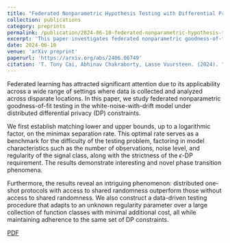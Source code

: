 ```yaml
---
title: "Federated Nonparametric Hypothesis Testing with Differential Privacy Constraints: Optimal Rates and Adaptive Tests"
collection: publications
category: preprints
permalink: /publication/2024-06-10-federated-nonparametric-hypothesis-testing
excerpt: 'This paper investigates federated nonparametric goodness-of-fit testing under distributed differential privacy constraints, establishing optimal rates and adaptive testing procedures.'
date: 2024-06-10
venue: 'arXiv preprint'
paperurl: 'https://arxiv.org/abs/2406.06749'
citation: 'T. Tony Cai, Abhinav Chakraborty, Lasse Vuursteen. (2024). "Federated Nonparametric Hypothesis Testing with Differential Privacy Constraints: Optimal Rates and Adaptive Tests." <i>arXiv preprint arXiv:2406.06749</i>.'
---
```


Federated learning has attracted significant attention due to its applicability across a wide range of settings where data is collected and analyzed across disparate locations. In this paper, we study federated nonparametric goodness-of-fit testing in the white-noise-with-drift model under distributed differential privacy (DP) constraints.

We first establish matching lower and upper bounds, up to a logarithmic factor, on the minimax separation rate. This optimal rate serves as a benchmark for the difficulty of the testing problem, factoring in model characteristics such as the number of observations, noise level, and regularity of the signal class, along with the strictness of the $\epsilon$-DP requirement. The results demonstrate interesting and novel phase transition phenomena. 

Furthermore, the results reveal an intriguing phenomenon: distributed one-shot protocols with access to shared randomness outperform those without access to shared randomness. We also construct a data-driven testing procedure that adapts to an unknown regularity parameter over a large collection of function classes with minimal additional cost, all while maintaining adherence to the same set of DP constraints.

[PDF](https://arxiv.org/abs/2406.06749)
